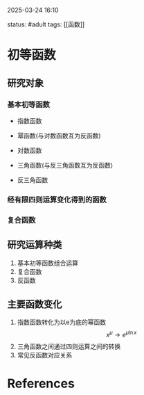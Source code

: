 2025-03-24    16:10

status: #adult 
tags: [[函数]]


# 初等函数

## 研究对象
### 基本初等函数

- 指数函数

- 幂函数(与对数函数互为反函数)
- 对数函数

- 三角函数(与反三角函数互为反函数)
- 反三角函数
### 经有限四则运算变化得到的函数

### 复合函数

## 研究运算种类

1. 基本初等函数组合运算
2. 复合函数
3. 反函数

## 主要函数变化

1. 指数函数转化为以e为底的幂函数$$x^\mu \rightarrow e^{\mu\ln{x}}$$
2. 三角函数之间通过四则运算之间的转换
3. 常见反函数对应关系

# References

